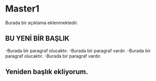 # Master1
Burada bir açıklama eklenmektedir.
## BU YENİ BİR BAŞLIK
-Burada bir paragraf olucaktır.
-Burada bir paragraf vardır.
-Burada bir paragraf olucaktır.
-Burada bir paragraf vardır.


## Yeniden başlık ekliyorum.